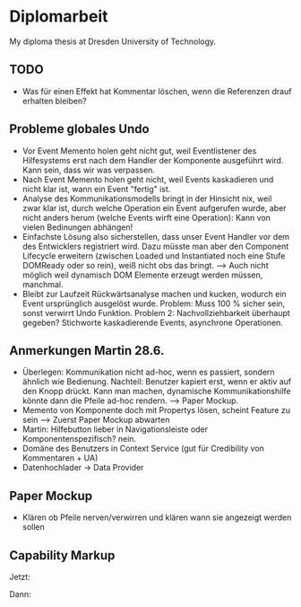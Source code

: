 # Diplomarbeit

My diploma thesis at Dresden University of Technology.

## TODO

* Was für einen Effekt hat Kommentar löschen, wenn die Referenzen drauf erhalten bleiben?

## Probleme globales Undo

* Vor Event Memento holen geht nicht gut, weil Eventlistener des Hilfesystems erst nach dem Handler der Komponente ausgeführt wird. Kann sein, dass wir was verpassen.
* Nach Event Memento holen geht nicht, weil Events kaskadieren und nicht klar ist, wann ein Event "fertig" ist.
* Analyse des Kommunikationsmodells bringt in der Hinsicht nix, weil zwar klar ist, durch welche Operation ein Event aufgerufen wurde, aber nicht anders herum (welche Events wirft eine Operation): Kann von vielen Bedinungen abhängen!
* Einfachste Lösung also sicherstellen, dass unser Event Handler vor dem des Entwicklers registriert wird. Dazu müsste man aber den Component Lifecycle erweitern (zwischen Loaded und Instantiated noch eine Stufe DOMReady oder so rein), weiß nicht obs das bringt. --> Auch nicht möglich weil dynamisch DOM Elemente erzeugt werden müssen, manchmal.
* Bleibt zur Laufzeit Rückwärtsanalyse machen und kucken, wodurch ein Event ursprünglich ausgelöst wurde. Problem: Muss 100 % sicher sein, sonst verwirrt Undo Funktion. Problem 2: Nachvollziehbarkeit überhaupt gegeben? Stichworte kaskadierende Events, asynchrone Operationen.

## Anmerkungen Martin 28.6.

* Überlegen: Kommunikation nicht ad-hoc, wenn es passiert, sondern ähnlich wie Bedienung. Nachteil: Benutzer kapiert erst, wenn er aktiv auf den Knopp drückt. Kann man machen, dynamische Kommunikationshilfe könnte dann die Pfeile ad-hoc rendern. --> Paper Mockup.
* Memento von Komponente doch mit Propertys lösen, scheint Feature zu sein --> Zuerst Paper Mockup abwarten
* Martin: Hilfebutton lieber in Navigationsleiste oder Komponentenspezifisch? nein.
* Domäne des Benutzers in Context Service (gut für Credibility von Kommentaren + UA)
* Datenhochlader -> Data Provider

## Paper Mockup

* Klären ob Pfeile nerven/verwirren und klären wann sie angezeigt werden sollen

## Capability Markup

Jetzt:

<capability id="search" activity="ua:search" entity="trvl:location"/>

Dann:

<!-- aktion -->
<capability id="search" activity="ua:search" entity="trvl:location" operations="searchOps" wait="5s" />

<!-- äquivalente operationen -->
<operations id="searchOps" testData="new york" relatedConcept="dbpedia:Search">
	<operation id="clickSearch" css="button.search" viso="a:click" />
	<operation id="typeSearch" css="button.search" viso="a:type" which="space" />
	<sequentialOperation id="menuSearch">
		<operation id="clickMenu" css="div.menu" viso="a:click" />
		<operation id="clickMenuSearch" css="div.menu > div.search" viso="a:click" />
	</sequentialOperation>
	<parallelOperation id="blublu" css=".vis">
		<operation id="pressStrg" viso="a:type" which="strg" />
		<operation id="pressA" viso="a:type" which="a"
	</parallelOperation>
</operations>